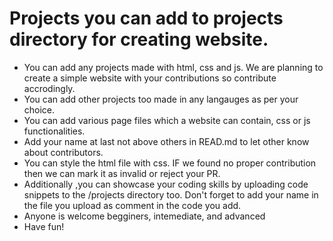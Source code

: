 # Projects you can add to projects directory for creating website.
- You can add any projects made with html, css and js. We are planning to create a simple website with your contributions so contribute accrodingly.
- You can add other projects too made in any langauges as per your choice.
- You can add various page files which a website can contain, css or js functionalities. 
- Add your name at last not above others in READ.md to let other know about contributors.
- You can style the html file with css. IF we found no proper contribution then we can mark it as invalid or reject your PR.
- Additionally ,you can showcase your coding skills by uploading code snippets to the /projects directory too. Don't forget to add your name in the file you upload as comment in the code you add.
- Anyone is welcome begginers, intemediate, and advanced
- Have fun!

